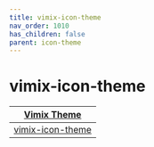 ```yaml
---
title: vimix-icon-theme
nav_order: 1010
has_children: false
parent: icon-theme
---
```



# vimix-icon-theme

| [Vimix Theme](https://samwhelp.github.io/note-about-theme/read/desktop-theme/themes/vimix-theme.html) |
| --- |
| [vimix-icon-theme](https://github.com/vinceliuice/vimix-icon-theme) |
